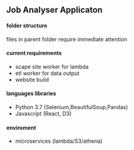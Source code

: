 ## Job Analyser Applicaton

#### folder structure
files in parent folder require immediate attention

#### current requirements
- scape site worker for lambda
- etl worker for data output
- website build

#### languages libraries
- Python 3.7 (Selenium,BeautifulSoup,Pandas)
- Javascript (React, D3)

#### enviroment
- microservices (lambda/S3/athena)